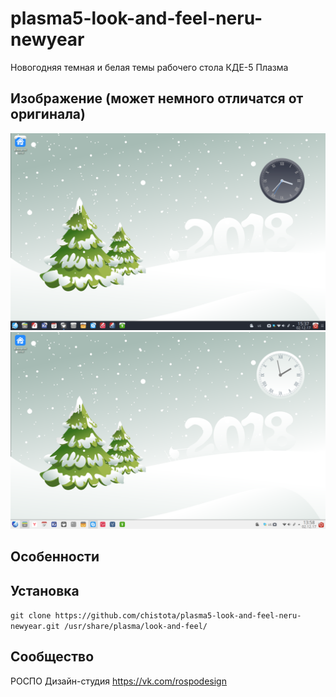plasma5-look-and-feel-neru-newyear
===================================

Новогодняя темная и белая темы рабочего стола КДЕ-5 Плазма
## Изображение (может немного отличатся от оригинала)

![Screenshot](screenshot1.png)
![Screenshot](screenshot2.png)

## Особенности



## Установка

`git clone https://github.com/chistota/plasma5-look-and-feel-neru-newyear.git /usr/share/plasma/look-and-feel/`

## Сообщество
РОСПО Дизайн-студия
https://vk.com/rospodesign
